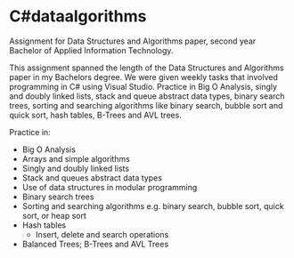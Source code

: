 # C#dataalgorithms
Assignment for Data Structures and Algorithms paper, second year Bachelor of Applied Information Technology.

This assignment spanned the length of the Data Structures and Algorithms paper in my Bachelors degree. We were given weekly tasks that involved programming in C# using Visual Studio. Practice in Big O Analysis, singly and doubly linked lists, stack and queue abstract data types, binary search trees, sorting and searching algorithms like binary search, bubble sort and quick sort, hash tables, B-Trees and AVL trees.

Practice in:
- Big O Analysis
- Arrays and simple algorithms
- Singly and doubly linked lists
- Stack and queues abstract data types
- Use of data structures in modular programming
- Binary search trees
- Sorting and searching algorithms e.g. binary search, bubble sort, quick sort, or heap sort
- Hash tables
  - Insert, delete and search operations
- Balanced Trees; B-Trees and AVL Trees
